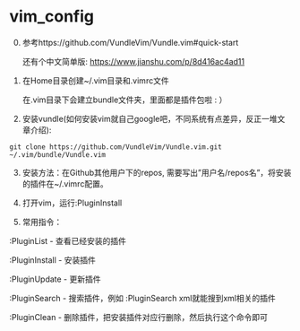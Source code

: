 # vim_config
0. 参考https://github.com/VundleVim/Vundle.vim#quick-start

   还有个中文简单版: https://www.jianshu.com/p/8d416ac4ad11

1. 在Home目录创建~/.vim目录和.vimrc文件

   在.vim目录下会建立bundle文件夹，里面都是插件包啦 : ）

2. 安装vundle(如何安装vim就自己google吧，不同系统有点差异，反正一堆文章介绍):

```
git clone https://github.com/VundleVim/Vundle.vim.git ~/.vim/bundle/Vundle.vim
```

3. 安装方法：在Github其他用户下的repos, 需要写出”用户名/repos名”，将安装的插件在~/.vimrc配置。

4. 打开vim，运行:PluginInstall

5. 常用指令：

:PluginList       - 查看已经安装的插件

:PluginInstall    - 安装插件

:PluginUpdate     - 更新插件

:PluginSearch     - 搜索插件，例如 :PluginSearch xml就能搜到xml相关的插件

:PluginClean      - 删除插件，把安装插件对应行删除，然后执行这个命令即可
